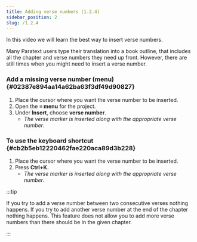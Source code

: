 ```yaml
---
title: Adding verse numbers (1.2.4)
sidebar_position: 2
slug: /1.2.4
---
```




In this video we will learn the best way to insert verse numbers.


Many Paratext users type their translation into a book outline, that includes all the chapter and verse numbers they need up front. However, there are still times when you might need to insert a verse number.


### Add a missing verse number (menu) {#02387e894aa14a62ba63f3df49d90827}

1. Place the cursor where you want the verse number to be inserted.
1. Open the **≡ menu** for the project.
1. Under **Insert**, choose **verse number**.
	- _The verse marker is inserted along with the appropriate verse number_.

### To use the keyboard shortcut {#cb2b5eb12220462fae220aca89d3b228}

1. Place the cursor where you want the verse number to be inserted.
1. Press **Ctrl+K.**
	- _The verse marker is inserted along with the appropriate verse number_.

:::tip


If you try to add a verse number between two consecutive verses nothing happens. If you try to add another verse number at the end of the chapter nothing happens. This feature does not allow you to add more verse numbers than there should be in the given chapter. 


:::

